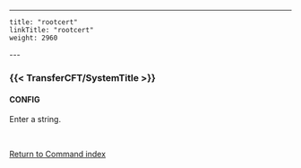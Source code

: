 ---
    title: "rootcert"
    linkTitle: "rootcert"
    weight: 2960
---<span id="rootcert"></span>

### {{< TransferCFT/SystemTitle  >}}

#### CONFIG

Enter a string.

 

[Return to Command index](../../)

 
